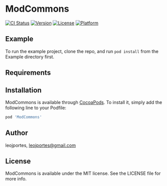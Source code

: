 # ModCommons

[![CI Status](https://img.shields.io/travis/leojportes/ModCommons.svg?style=flat)](https://travis-ci.org/leojportes/ModCommons)
[![Version](https://img.shields.io/cocoapods/v/ModCommons.svg?style=flat)](https://cocoapods.org/pods/ModCommons)
[![License](https://img.shields.io/cocoapods/l/ModCommons.svg?style=flat)](https://cocoapods.org/pods/ModCommons)
[![Platform](https://img.shields.io/cocoapods/p/ModCommons.svg?style=flat)](https://cocoapods.org/pods/ModCommons)

## Example

To run the example project, clone the repo, and run `pod install` from the Example directory first.

## Requirements

## Installation

ModCommons is available through [CocoaPods](https://cocoapods.org). To install
it, simply add the following line to your Podfile:

```ruby
pod 'ModCommons'
```

## Author

leojportes, leojportes@gmail.com

## License

ModCommons is available under the MIT license. See the LICENSE file for more info.
